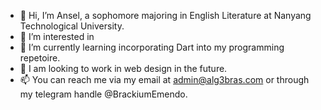- 👋 Hi, I’m Ansel, a sophomore majoring in English Literature at Nanyang Technological University.
- 👀 I’m interested in
- 🌱 I’m currently learning incorporating Dart into my programming repetoire.
- 💞️ I am looking to work in web design in the future.
- 📫 You can reach me via my email at admin@alg3bras.com or through my telegram handle @BrackiumEmendo.

<!---

--->
